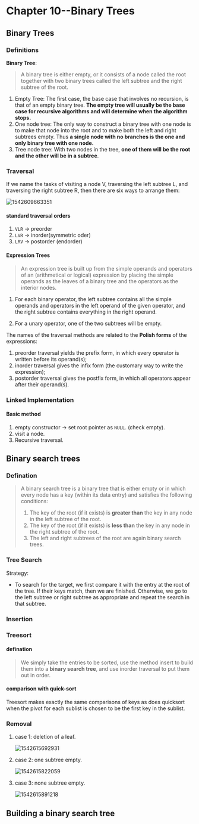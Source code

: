 # Chapter 10--Binary Trees

## Binary Trees

### Definitions

**Binary Tree**: 

> A binary tree is either empty, or it consists of a node called the root together with two binary trees called the left subtree and the right subtree of the root.

1. Empty Tree: The first case, the base case that involves no recursion, is that of an empty binary tree.  **The empty tree will usually be the base case for recursive algorithms and will determine when the algorithm stops.**
2. One node tree: The only way to construct a binary tree with one node is to make that node into the root and to make both the left and right subtrees empty. Thus **a single node with no branches is the one and only binary tree with one node.**
3. Tree node tree: With two nodes in the tree, **one of them will be the root and the other will be in a subtree**.

### Traversal

If we name the tasks of visiting a node V, traversing the left subtree L, and traversing the right subtree R, then there are six ways to arrange them:

![1542609663351](../Traversal-type.png)

#### standard traversal orders

1. `VLR` &rarr; preorder
2. `LVR` &rarr; inorder(symmetric oder)
3. `LRV` &rarr; postorder (endorder)

#### Expression Trees

> An expression tree is built up from the simple operands and operators of an (arithmetical or logical) expression by placing the simple operands as the leaves of a binary tree and the operators as the interior nodes. 

1. For each binary operator, the left subtree contains all the simple operands and operators in the left operand of the given operator, and the right subtree contains everything in the right operand.

2. For a unary operator, one of the two subtrees will be empty. 

The names of the traversal methods are related to the **Polish forms** of the expressions: 

1. preorder traversal yields the prefix form, in which every operator is written before its operand(s); 
2. inorder traversal gives the infix form (the customary way to write the expression); 
3. postorder traversal gives the postfix form, in which all operators appear after their operand(s). 

### Linked Implementation

#### Basic method

1. empty constructor &rarr; set root pointer as `NULL`. (check empty).
2. visit a node.
3. Recursive traversal.

## Binary search trees

### Defination

> A binary search tree is a binary tree that is either empty or in which every node has a key (within its data entry) and satisfies the following conditions:
> 1. The key of the root (if it exists) is **greater than** the key in any node in the left subtree of the root.
> 2. The key of the root (if it exists) is **less than** the key in any node in the right subtree of the root.
> 3. The left and right subtrees of the root are again binary search trees.

### Tree Search

Strategy:

- To search for the target, we first compare it with the entry at the root of the tree. If their keys match, then we are finished. Otherwise, we go to the left subtree or right subtree as appropriate and repeat the search in that subtree.

### Insertion

### Treesort

#### defination

> We simply take the entries to be sorted, use the method insert to build them into a **binary search tree**, and use inorder traversal to put them out in order.

#### comparison with quick-sort

Treesort makes exactly the same comparisons of keys as does quicksort when the pivot for each sublist is chosen to be the first key in the sublist.

### Removal

1. case 1: deletion of a leaf.

   ![1542615692931](../bintree--deletion--leaf.png)

2. case 2: one subtree empty.

   ![1542615822059](../bintree--deletion--onesub.png)

3. case 3: none subtree empty.

   ![1542615891218](../bintree--deletion--twosub.png)

## Building a binary search tree